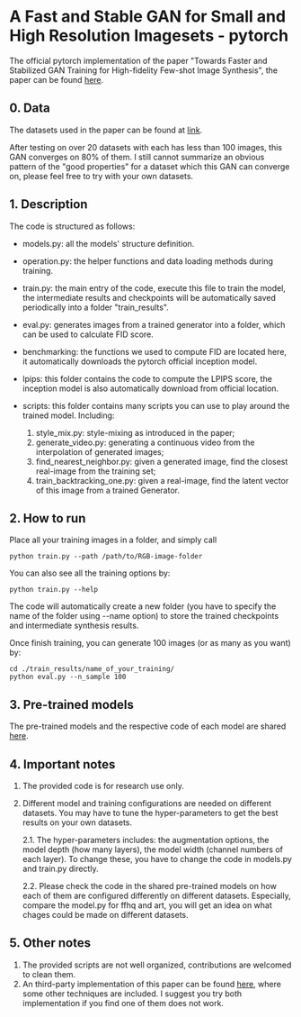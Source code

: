 # A Fast and Stable GAN for Small and High Resolution Imagesets - pytorch
The official pytorch implementation of the paper "Towards Faster and Stabilized GAN Training for High-fidelity Few-shot Image Synthesis", the paper can be found [here](https://openreview.net/forum?id=1Fqg133qRaI).

## 0. Data
The datasets used in the paper can be found at [link](https://drive.google.com/file/d/1aAJCZbXNHyraJ6Mi13dSbe7pTyfPXha0/view?usp=sharing). 

After testing on over 20 datasets with each has less than 100 images, this GAN converges on 80% of them.
I still cannot summarize an obvious pattern of the "good properties" for a dataset which this GAN can converge on, please feel free to try with your own datasets.
 

## 1. Description
The code is structured as follows:
* models.py: all the models' structure definition.

* operation.py: the helper functions and data loading methods during training.

* train.py: the main entry of the code, execute this file to train the model, the intermediate results and checkpoints will be automatically saved periodically into a folder "train_results".

* eval.py: generates images from a trained generator into a folder, which can be used to calculate FID score.

* benchmarking: the functions we used to compute FID are located here, it automatically downloads the pytorch official inception model. 

* lpips: this folder contains the code to compute the LPIPS score, the inception model is also automatically download from official location.

* scripts: this folder contains many scripts you can use to play around the trained model. Including: 
    1. style_mix.py: style-mixing as introduced in the paper;
    2. generate_video.py: generating a continuous video from the interpolation of generated images;
    3. find_nearest_neighbor.py: given a generated image, find the closest real-image from the training set;
    4. train_backtracking_one.py: given a real-image, find the latent vector of this image from a trained Generator.

## 2. How to run
Place all your training images in a folder, and simply call
```
python train.py --path /path/to/RGB-image-folder
```
You can also see all the training options by:
```
python train.py --help
```
The code will automatically create a new folder (you have to specify the name of the folder using --name option) to store the trained checkpoints and intermediate synthesis results.

Once finish training, you can generate 100 images (or as many as you want) by:
```
cd ./train_results/name_of_your_training/
python eval.py --n_sample 100 
```

## 3. Pre-trained models
The pre-trained models and the respective code of each model are shared [here](https://drive.google.com/drive/folders/1nCpr84nKkrs9-aVMET5h8gqFbUYJRPLR?usp=sharing).

## 4. Important notes
1. The provided code is for research use only.
2. Different model and training configurations are needed on different datasets. You may have to tune the hyper-parameters to get the best results on your own datasets. 

    2.1. The hyper-parameters includes: the augmentation options, the model depth (how many layers), the model width (channel numbers of each layer). To change these, you have to change the code in models.py and train.py directly. 
    
    2.2. Please check the code in the shared pre-trained models on how each of them are configured differently on different datasets. Especially, compare the model.py for ffhq and art, you will get an idea on what chages could be made on different datasets.

## 5. Other notes
1. The provided scripts are not well organized, contributions are welcomed to clean them.
2.  An third-party implementation of this paper can be found [here](https://github.com/lucidrains/lightweight-gan), where some other techniques are included. I suggest you try both implementation if you find one of them does not work. 

